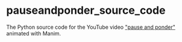 # pauseandponder_source_code
The Python source code for the YouTube video ["pause and ponder"](https://www.youtube.com/watch?v=Qvb6K_9XWNg) animated with Manim.
